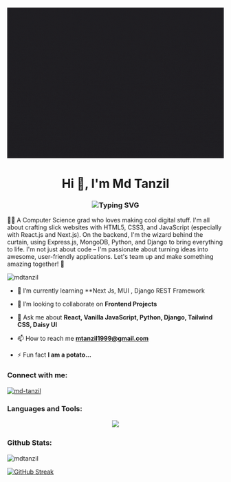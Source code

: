 <p align="center"><img height="350" src="Cover002.gif"   alt="mdtanzil" /></p>
<h1 align="center">Hi 👋, I'm Md  Tanzil</h1>
<h3 align="center"><img src="https://readme-typing-svg.demolab.com?font=Fira+Code&weight=500&size=23&pause=799&color=2786B1&center=true&vCenter=true&random=false&width=435&lines=Frontend+Developer;Software+Engineer;React++Js+Affectionner;Tailwind+Css+Connoisseur;Python+Lover" alt="Typing SVG" /></h3>

<p>🧑‍💻 A Computer Science grad who loves making cool digital stuff. I'm all about crafting slick websites with HTML5, CSS3, and JavaScript (especially with React.js and Next.js). On the backend, I'm the wizard behind the curtain, using Express.js, MongoDB, Python, and Django to bring everything to life. I'm not just about code – I'm passionate about turning ideas into awesome, user-friendly applications. Let's team up and make something amazing together! 🚀</p>

<p align="left"> <img src="https://komarev.com/ghpvc/?username=mdtanzil&label=Profile%20views&color=0e75b6&style=flat" alt="mdtanzil" /> </p>

- 🌱 I’m currently learning **Next Js, MUI , Django REST Framework

- 👯 I’m looking to collaborate on **Frontend Projects**

- 💬 Ask me about **React, Vanilla JavaScript, Python, Django, Tailwind CSS, Daisy UI**

- 📫 How to reach me **mtanzil1999@gmail.com**

- ⚡ Fun fact **I am a potato...**

<h3 align="left">Connect with me:</h3>
<p align="left">

<a href="https://linkedin.com/in/md-tanzil" target="blank"><img align="center" src="https://raw.githubusercontent.com/rahuldkjain/github-profile-readme-generator/master/src/images/icons/Social/linked-in-alt.svg" alt="md-tanzil" height="30" width="40" /></a>

</p>

<h3 align="left">Languages and Tools: </h3>
<p align="center">
  <a href="">
    <img src="https://skillicons.dev/icons?i=javascript,react,express,nextjs,py,django,git,tailwind,firebase,html,css,nodejs,linux,bootstrap,nodejs,materialui,mongodb,mysql,vscode" />
  </a>
</p>
<h3 align="left"> Github Stats: </h3>
<p><img align="center" src="https://api.githubtrends.io/user/svg/MdTanzil/langs?time_range=one_year&compact=True&theme=bright_lights" alt="mdtanzil" /></p>
<a href="https://git.io/streak-stats"><img src="https://github-readme-streak-stats.herokuapp.com?user=MdTanzil&theme=tokyonight-duo" alt="GitHub Streak" /></a>

